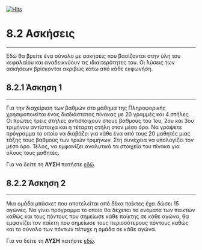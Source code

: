 [![Hits](https://hits.seeyoufarm.com/api/count/incr/badge.svg?url=https%3A%2F%2Fgithub.com%2FEffie375%2FTPTE_PLR&count_bg=%2379C83D&title_bg=%23555555&icon=&icon_color=%23E7E7E7&title=hits&edge_flat=false)](https://hits.seeyoufarm.com)

# 8.2 Ασκήσεις

---

Εδώ θα βρείτε ένα σύνολο με ασκήσεις που βασίζονται στην ύλη του κεφαλαίου και αναδεικνύουν τις ιδιαιτερότητες του. Οι λύσεις των ασκήσεων βρίσκονται ακριβώς κάτω από κάθε εκφωνήση.

## 8.2.1 Άσκηση 1

---

Για την διαχείριση των βαθµών στο µάθηµα της Πληροφορικής χρησιµοποιείται ένας δισδιάστατος πίνακας µε 20 γραµµές και 4 στήλες. Οι πρώτες τρεις στήλες αντιστοιχούν στους βαθµούς του 1ου, 2ου και 3ου τριµήνου αντίστοιχα και η τέταρτη στήλη στον µέσο όρο. Να γράψετε πρόγραµµα το οποίο να διαβάζει για κάθε ένα από τους 20 µαθητές µιας τάξης τους βαθµούς των τριών τριµήνων. Στη συνέχεια να υπολογίζει τον µέσο όρο. Τέλος, να εµφανίζει αναλυτικά τα στοιχεία του πίνακα για όλους τους µαθητές.

Για να δείτε τη **ΛΥΣΗ** πατήστε [εδώ](../lectures/source/lecture_08/lecture_08_exercise_1.py).

## 8.2.2 Άσκηση 2

---

Μια οµάδα µπάσκετ που αποτελείται από δέκα παίκτες έχει δώσει 15 αγώνες. Να γίνει πρόγραµµα το οποίο θα δέχεται τα ονόµατα των παικτών καθώς και τους πόντους που σηµείωσε κάθε παίκτης σε κάθε αγώνα, θα εµφανίζει τον παίκτη που σηµείωσε τους περισσότερους πόντους καθώς και το σύνολο των πόντων πέτυχε η οµάδα σε κάθε αγώνα.

Για να δείτε τη **ΛΥΣΗ** πατήστε [εδώ](../lectures/source/lecture_08/lecture_08_exercise_2.py).
